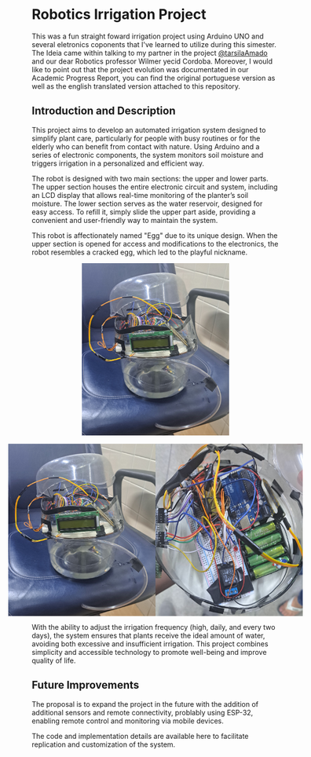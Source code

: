 # Robotics Irrigation Project

This was a fun straight foward irrigation project using Arduino UNO and several eletronics coponents that I've learned to utilize during this simester. The Ideia came within talking to my partner in the project [@tarsilaAmado](https://github.com/tarsilaAmado) and our dear Robotics professor Wilmer yecid Cordoba. Moreover, I would like to point out that the project evolution was documentated in our Academic Progress Report, you can find the original portuguese version as well as the english translated version attached to this repository.

## Introduction and Description

This project aims to develop an automated irrigation system designed to simplify plant care, particularly for people with busy routines or for the elderly who can benefit from contact with nature. Using Arduino and a series of electronic components, the system monitors soil moisture and triggers irrigation in a personalized and efficient way.

The robot is designed with two main sections: the upper and lower parts. The upper section houses the entire electronic circuit and system, including an LCD display that allows real-time monitoring of the planter’s soil moisture. The lower section serves as the water reservoir, designed for easy access. To refill it, simply slide the upper part aside, providing a convenient and user-friendly way to maintain the system.

This robot is affectionately named "Egg" due to its unique design. When the upper section is opened for access and modifications to the electronics, the robot resembles a cracked egg, which led to the playful nickname.

<p align="center">
  <img src="Egg.jpg" alt="Robot" width="300"/>
</p>

<div align="center" style="display: flex; justify-content: center;">
  <img src="Egg.jpg" alt="Imagem 1" width="300"/>
  <img src="EggEletronics.jpg" alt="Imagem 2" width="300"/>
</div>

With the ability to adjust the irrigation frequency (high, daily, and every two days), the system ensures that plants receive the ideal amount of water, avoiding both excessive and insufficient irrigation. This project combines simplicity and accessible technology to promote well-being and improve quality of life.

## Future Improvements

The proposal is to expand the project in the future with the addition of additional sensors and remote connectivity, problably using ESP-32, enabling remote control and monitoring via mobile devices. 

The code and implementation details are available here to facilitate replication and customization of the system.
